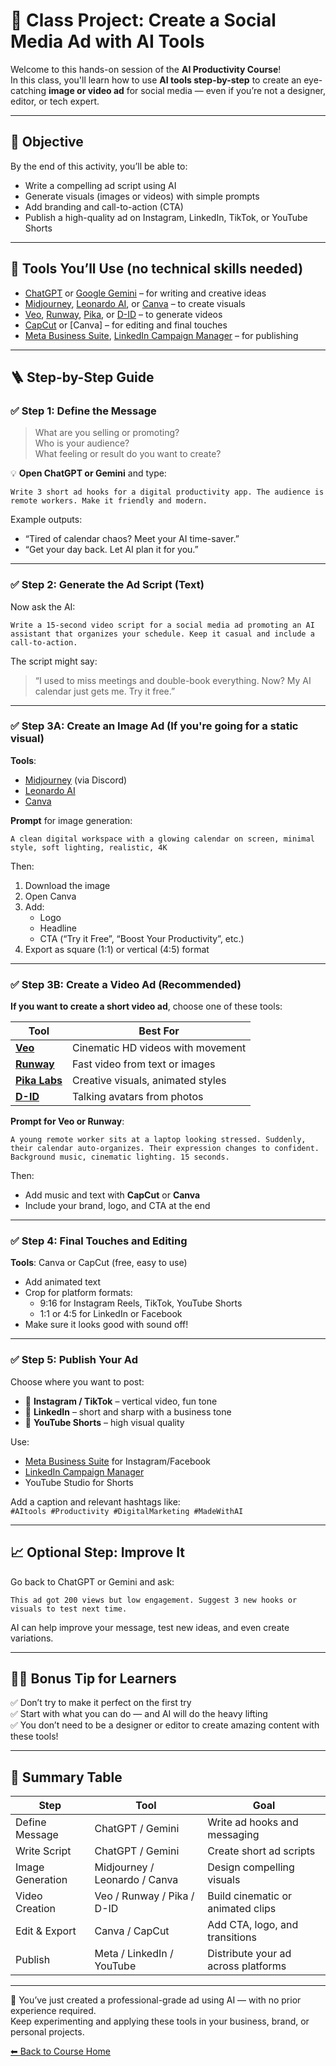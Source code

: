 # 📢 Class Project: Create a Social Media Ad with AI Tools

Welcome to this hands-on session of the **AI Productivity Course**!  
In this class, you'll learn how to use **AI tools step-by-step** to create an eye-catching **image or video ad** for social media — even if you’re not a designer, editor, or tech expert.

---

## 🎯 Objective

By the end of this activity, you’ll be able to:

- Write a compelling ad script using AI
- Generate visuals (images or videos) with simple prompts
- Add branding and call-to-action (CTA)
- Publish a high-quality ad on Instagram, LinkedIn, TikTok, or YouTube Shorts

---

## 🧰 Tools You’ll Use (no technical skills needed)

- [ChatGPT](https://chat.openai.com) or [Google Gemini](https://gemini.google.com) – for writing and creative ideas
- [Midjourney](https://www.midjourney.com), [Leonardo AI](https://leonardo.ai), or [Canva](https://www.canva.com) – to create visuals
- [Veo](https://deepmind.google/technologies/veo), [Runway](https://runwayml.com), [Pika](https://pika.art), or [D-ID](https://www.d-id.com) – to generate videos
- [CapCut](https://www.capcut.com) or [Canva] – for editing and final touches
- [Meta Business Suite](https://business.facebook.com/), [LinkedIn Campaign Manager](https://www.linkedin.com/campaignmanager) – for publishing

---

## 🪜 Step-by-Step Guide

### ✅ Step 1: Define the Message

> What are you selling or promoting?  
> Who is your audience?  
> What feeling or result do you want to create?

💡 **Open ChatGPT or Gemini** and type:

```
Write 3 short ad hooks for a digital productivity app. The audience is remote workers. Make it friendly and modern.
```

Example outputs:
- “Tired of calendar chaos? Meet your AI time-saver.”
- “Get your day back. Let AI plan it for you.”

---

### ✅ Step 2: Generate the Ad Script (Text)

Now ask the AI:

```
Write a 15-second video script for a social media ad promoting an AI assistant that organizes your schedule. Keep it casual and include a call-to-action.
```

The script might say:
> “I used to miss meetings and double-book everything. Now? My AI calendar just gets me. Try it free.”

---

### ✅ Step 3A: Create an Image Ad (If you're going for a static visual)

**Tools**:
- [Midjourney](https://midjourney.com) (via Discord)
- [Leonardo AI](https://leonardo.ai)
- [Canva](https://www.canva.com)

**Prompt** for image generation:
```
A clean digital workspace with a glowing calendar on screen, minimal style, soft lighting, realistic, 4K
```

Then:
1. Download the image
2. Open Canva
3. Add:
   - Logo
   - Headline
   - CTA (“Try it Free”, “Boost Your Productivity”, etc.)
4. Export as square (1:1) or vertical (4:5) format

---

### ✅ Step 3B: Create a Video Ad (Recommended)

**If you want to create a short video ad**, choose one of these tools:

| Tool | Best For |
|------|----------|
| **[Veo](https://deepmind.google/technologies/veo/)** | Cinematic HD videos with movement |
| **[Runway](https://runwayml.com/)** | Fast video from text or images |
| **[Pika Labs](https://pika.art)** | Creative visuals, animated styles |
| **[D-ID](https://www.d-id.com/)** | Talking avatars from photos |

**Prompt for Veo or Runway**:
```
A young remote worker sits at a laptop looking stressed. Suddenly, their calendar auto-organizes. Their expression changes to confident. Background music, cinematic lighting. 15 seconds.
```

Then:
- Add music and text with **CapCut** or **Canva**
- Include your brand, logo, and CTA at the end

---

### ✅ Step 4: Final Touches and Editing

**Tools**: Canva or CapCut (free, easy to use)

- Add animated text
- Crop for platform formats:
  - 9:16 for Instagram Reels, TikTok, YouTube Shorts
  - 1:1 or 4:5 for LinkedIn or Facebook
- Make sure it looks good with sound off!

---

### ✅ Step 5: Publish Your Ad

Choose where you want to post:

- 📱 **Instagram / TikTok** – vertical video, fun tone
- 👔 **LinkedIn** – short and sharp with a business tone
- 🎥 **YouTube Shorts** – high visual quality

Use:
- [Meta Business Suite](https://business.facebook.com/) for Instagram/Facebook
- [LinkedIn Campaign Manager](https://www.linkedin.com/campaignmanager)
- YouTube Studio for Shorts

Add a caption and relevant hashtags like:  
`#AItools #Productivity #DigitalMarketing #MadeWithAI`

---

## 📈 Optional Step: Improve It

Go back to ChatGPT or Gemini and ask:

```
This ad got 200 views but low engagement. Suggest 3 new hooks or visuals to test next time.
```

AI can help improve your message, test new ideas, and even create variations.

---

## 👩‍🎓 Bonus Tip for Learners

✅ Don’t try to make it perfect on the first try  
✅ Start with what you can do — and AI will do the heavy lifting  
✅ You don’t need to be a designer or editor to create amazing content with these tools!

---

## 🧠 Summary Table

| Step | Tool | Goal |
|------|------|------|
| Define Message | ChatGPT / Gemini | Write ad hooks and messaging |
| Write Script | ChatGPT / Gemini | Create short ad scripts |
| Image Generation | Midjourney / Leonardo / Canva | Design compelling visuals |
| Video Creation | Veo / Runway / Pika / D-ID | Build cinematic or animated clips |
| Edit & Export | Canva / CapCut | Add CTA, logo, and transitions |
| Publish | Meta / LinkedIn / YouTube | Distribute your ad across platforms |

---

👏 You’ve just created a professional-grade ad using AI — with no prior experience required.  
Keep experimenting and applying these tools in your business, brand, or personal projects.

[⬅ Back to Course Home](../../README.md)
